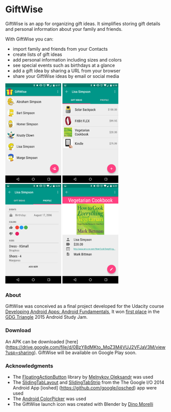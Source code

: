 GiftWise
========
GiftWise is an app for organizing gift ideas. It simplifies storing gift details and personal information about your family and friends.

With GiftWise you can:

- import family and friends from your Contacts
- create lists of gift ideas
- add personal information including sizes and colors
- see special events such as birthdays at a glance
- add a gift idea by sharing a URL from your browser
- share your GiftWise ideas by email or social media

<img src='res/prod/screenshots/nexus5/gw-main.png' width=175/>
<img src='res/prod/screenshots/nexus5/gw-gift-ideas.png' width=175/>
<img src='res/prod/screenshots/nexus5/gw-profile.png' width=175/>
<img src='res/prod/screenshots/nexus5/gw-gift-detail.png' width=175/>

### About
GiftWise was conceived as a final project developed for the Udacity course [Developing Android Apps: Android Fundamentals](https://www.udacity.com/course/ud853), 
It won [first place](https://plus.google.com/105162452149208177718/posts/SpC8D9R7V2w) in the [GDG Triangle](https://plus.google.com/u/0/105162452149208177718/posts) 2015 Android Study Jam.

### Download
An APK can be downloaded [here] (https://drive.google.com/file/d/0BzY8dMKto_MqZ3M4VUJ2VFJaV3M/view?usp=sharing). GiftWise will be available on Google Play soon.

### Acknowledgments
* The [FloatingActionButton](https://github.com/makovkastar/FloatingActionButton) library by [Melnykov Oleksandr](https://github.com/makovkastar) was used
* The [SlidingTabLayout](https://github.com/google/iosched/blob/master/android/src/main/java/com/google/samples/apps/iosched/ui/widget/SlidingTabLayout.java) and [SlidingTabStrip](https://github.com/google/iosched/blob/master/android/src/main/java/com/google/samples/apps/iosched/ui/widget/SlidingTabStrip.java) from the The Google I/O 2014 Android App [ioshed] (https://github.com/google/iosched) app were used
* The [Android ColorPicker](https://android.googlesource.com/platform/frameworks/opt/colorpicker) was used
* The GiftWise launch icon was created with Blender by [Dino Morelli](https://github.com/dino-)
